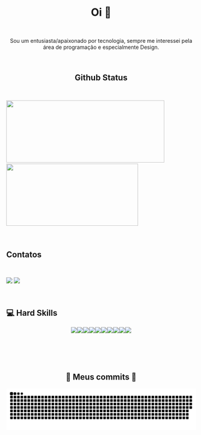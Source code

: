 <h4 align="center">
<img src="animation.gif" alt="">
</h4>

<p style="text-align: center;">

<h1 align="center"> Oi 👋</h1><br>

<p align="center">Sou um entusiasta/apaixonado por tecnologia, sempre me interessei pela área de programação e especialmente Design.</p>


<br><h2 align="center">Github Status</h2><br>

<p>
<img src="https://github-readme-stats.vercel.app/api?username=augustoestevaomonte&show_icons=true&theme=highcontrast&hide_border=true&layout=compact" width="420" height="165">
<img src="https://github-readme-stats.vercel.app/api/top-langs/?username=augustoestevaomonte&layout=compact&theme=highcontrast&hide_border=true" width="350" height="165">
</p><br>

<h2>Contatos</h2><br>

<p>
  <img src="https://img.shields.io/badge/LinkedIn-0077B5?style=for-the-badge&logo=linkedin&logoColor=white&link=https://www.linkedin.com/in/augusto-estev%C3%A3o-monte-448a80136/">
  <img src="https://img.shields.io/badge/Telegram-2CA5E0?style=for-the-badge&logo=telegram&logoColor=white&logo=telegram&logoColor=white&link=https://t.me/AugustoEs)](https://t.me/AugustoEs">
</p><br>


<h2>💻 Hard Skills</h2>
<p style="display:flex; justify-content:center;">
<img src="https://cdn.jsdelivr.net/gh/devicons/devicon/icons/typescript/typescript-original.svg" height="60" />  
<img src="https://cdn.jsdelivr.net/gh/devicons/devicon/icons/docker/docker-original.svg"  height="60" />
<img src="https://cdn.jsdelivr.net/gh/devicons/devicon/icons/nodejs/nodejs-plain-wordmark.svg" height="60" />
<img src="https://cdn.jsdelivr.net/gh/devicons/devicon/icons/php/php-original.svg" height="60" />
<img src="https://cdn.jsdelivr.net/gh/devicons/devicon/icons/react/react-original-wordmark.svg" height="60" />
<img src="https://cdn.jsdelivr.net/gh/devicons/devicon/icons/wordpress/wordpress-original.svg" height="60"/>
<img src="https://cdn.jsdelivr.net/gh/devicons/devicon/icons/sass/sass-original.svg" height="60" />
<img src="https://cdn.jsdelivr.net/gh/devicons/devicon/icons/tailwindcss/tailwindcss-original-wordmark.svg" height="60"/>
<img src="https://cdn.jsdelivr.net/gh/devicons/devicon/icons/bootstrap/bootstrap-original.svg" height="60"/>
<img src="https://cdn.jsdelivr.net/gh/devicons/devicon/icons/gulp/gulp-plain.svg" height="60" />
</p><br>


<h2 align="center">🐍 Meus commits 🐍</h2>

![](https://raw.githubusercontent.com/AugustoEstevaoMonte/augustoestevaomonte/master/github-user-contribution%20(1).svg)
